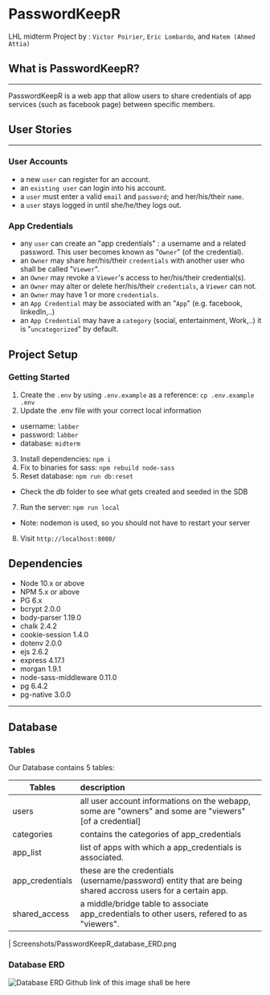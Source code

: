 PasswordKeepR
=========
LHL midterm Project by : `Victor Poirier`, `Eric Lombardo`, and `Hatem (Ahmed Attia)`

## What is PasswordKeepR?
---
PasswordKeepR is a web app that allow users to share credentials of app services (such as facebook page) between specific members.

## User Stories
---
### User Accounts
* a new `user` can register for an account.
* an `existing user` can login into his account.
* a `user` must enter a valid `email` and `password`; and her/his/their `name`.
* a `user` stays logged in until she/he/they logs out.
### App Credentials
* any `user` can create an "app credentials" : a username and a related password. This user becomes known as "`Owner`" (of the credential).
* an `Owner` may share her/his/their `credentials` with another user who shall be called "`Viewer`".
* an `Owner` may revoke a `Viewer`'s access to her/his/their credential(s).
* an `Owner` may alter or delete her/his/their `credentials`, a `Viewer` can not.
* an `Owner` may have 1 or more `credentials`.
* an `App Credential` may be associated with an "`App`" (e.g. facebook, linkedIn,..)
* an `App Credential` may have a `category` (social, entertainment, Work,..) it is "`uncategorized`" by default.

## Project Setup
### Getting Started

1. Create the `.env` by using `.env.example` as a reference: `cp .env.example .env`
2. Update the .env file with your correct local information 
  - username: `labber` 
  - password: `labber` 
  - database: `midterm`
3. Install dependencies: `npm i`
4. Fix to binaries for sass: `npm rebuild node-sass`
5. Reset database: `npm run db:reset`
  - Check the db folder to see what gets created and seeded in the SDB
7. Run the server: `npm run local`
  - Note: nodemon is used, so you should not have to restart your server
8. Visit `http://localhost:8080/`

## Dependencies

- Node 10.x or above
- NPM 5.x or above
- PG 6.x
- bcrypt 2.0.0
- body-parser 1.19.0
- chalk 2.4.2
- cookie-session 1.4.0
- dotenv 2.0.0
- ejs 2.6.2
- express 4.17.1
- morgan 1.9.1
- node-sass-middleware 0.11.0
- pg 6.4.2
- pg-native 3.0.0

_________________ 
## Database 

### Tables 
Our Database contains 5 tables: 

| Tables          | description
| ----------------|:-----------
| users           | all user account informations on the webapp, some are "owners" and some are "viewers" [of a credential]
| categories      | contains the categories of app_credentials
| app_list        | list of apps with which a app_credentials is associated.
| app_credentials | these are the credentials (username/password) entity that are being shared accross users for a certain app.
| shared_access   | a middle/bridge table to associate app_credentials to other users, refered to as "viewers".
|
Screenshots/PasswordKeepR_database_ERD.png
### Database ERD 
![Database ERD](https://github.com/p-victor/PasswordKeepR/blob/master/Screenshots/PasswordKeepR_database_ERD.png?raw=true "Database ERD")
Github link of this image shall be here 


